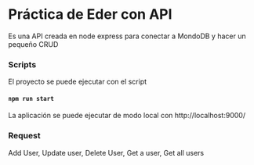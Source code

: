 # Práctica de Eder con API
Es una API creada en node express para conectar a MondoDB y hacer un pequeño CRUD

### Scripts

El proyecto se puede ejecutar con el script

#### `npm run start`

La aplicación se puede ejecutar de modo local con http://localhost:9000/

### Request
Add User,
Update user,
Delete User,
Get a user,
Get all users